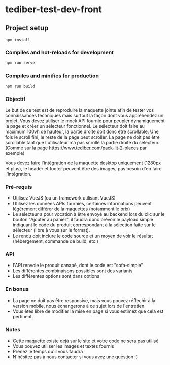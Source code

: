 # tediber-test-dev-front

## Project setup
```
npm install
```

### Compiles and hot-reloads for development
```
npm run serve
```

### Compiles and minifies for production
```
npm run build
```

### Objectif

Le but de ce test est de reproduire la maquette jointe afin de tester vos connaissances techniques mais surtout la façon dont vous appréhendez un projet.
Vous devez utiliser le mock API fournie pour peupler dynamiquement la page et créer un sélecteur fonctionnel.
Le sélecteur doit faire au maximum 100vh de hauteur, la partie droite doit donc être scrollable. Une fois le scroll fini, le reste de la page peut scroller. La page ne doit pas être scrollable tant que l'utilisateur n'a pas scrollé la partie droite du sélecteur.
(Comme sur la page https://www.tediber.com/pack-lit-2-places par exemple)

Vous devez faire l'intégration de la maquette desktop uniquement (1280px et plus), le header et footer peuvent être des images, pas besoin d'en faire l'intégration.

### Pré-requis

- Utilisez VueJS (ou un framework utilisant VueJS)
- Utilisez les données APIs fournies, certaines informations peuvent légèrement différer de la maquettes (notamment le prix)
- Le sélecteur a pour vocation à être envoyé au backend lors du clic sur le bouton "Ajouter au panier", il faudra donc prévoir le payload simple indiquant le code du produit correspondant à la sélection faite sur le sélecteur (libre à vous sur le format).
- Le rendu doit inclure le code source et un moyen de voir le résultat (hébergement, commande de build, etc.)

### API

- l'API renvoie le produit canapé, dont le code est "sofa-simple"
- Les différentes combinaisons possibles sont des variants
- Les différentes options sont dans options

### En bonus

- La page ne doit pas être responsive, mais vous pouvez réflechir à la version mobile, nous échangerons à ce sujet lors de l'entretien.
- Vous êtes libre de modifier la mise en page si vous estimez que cela est pertinent.

### Notes

- Cette maquette existe déjà sur le site et votre code ne sera pas utilisé
- Vous pouvez utiliser les images et textes fournis
- Prenez le temps qu'il vous faudra
- N'hésitez pas à nous contacter si vous avez une question :)

